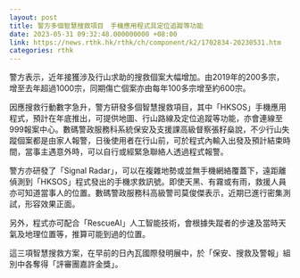 ```yaml
---
layout: post
title: 警方多個智慧搜救項目　手機應用程式具定位追蹤等功能
date: 2023-05-31 09:32:48.000000000 +08:00
link: https://news.rthk.hk/rthk/ch/component/k2/1702834-20230531.htm
categories: rthk
---
```


警方表示，近年接獲涉及行山求助的搜救個案大幅增加。由2019年的200多宗，增至去年超過1000宗，同期傷亡個案亦由每年100多宗增至約600宗。

因應搜救行動數字急升，警方研發多個智慧搜救項目，其中「HKSOS」手機應用程式，預計在年底推出，可提供地圖、行山路線及定位追蹤等功能，亦會連線至999報案中心。數碼警政服務科系統保安及支援課高級督察張籽燊說，不少行山失蹤個案都是由家人報警，日後使用者在行山前，可於程式內輸入出發及預計結束時間，當事主遇意外時，可以自行或經緊急聯絡人透過程式報警。

警方亦研發了「Signal Radar」，可以在複雜地勢或並無手機網絡覆蓋下，遠距離偵測到「HKSOS」程式發出的手機求救訊號。即使天黑、有霧或有雨，救援人員亦可知道當事人的位置。數碼警政服務科高級警司莫俊傑表示，近期已進行密集測試，形容效果正面。

另外，程式亦可配合「RescueAI」人工智能技術，會根據失蹤者的步速及當時天氣及地理位置等，推算可能到過的位置。 

這三項智慧搜救方案，在早前的日內瓦國際發明展中，於「保安、搜救及警報」組別中各奪得「評審團嘉許金獎」。
